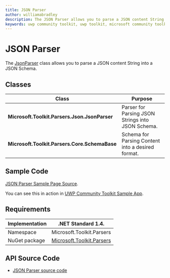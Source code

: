 ```yaml
---
title: JSON Parser
author: williamabradley
description: The JSON Parser allows you to parse a JSON content String into JSON Schema.
keywords: uwp community toolkit, uwp toolkit, microsoft community toolkit, microsoft toolkit, json, json parsing, parser
---
```


# JSON Parser

The [JsonParser](https://docs.microsoft.com/en-us/dotnet/api/microsoft.toolkit.parsers.json.jsonparser) class allows you to parse a JSON content String into a JSON Schema.

## Classes

| Class | Purpose |
| --- | --- |
| **Microsoft.Toolkit.Parsers.Json.JsonParser** | Parser for Parsing JSON Strings into JSON Schema. |
| **Microsoft.Toolkit.Parsers.Core.SchemaBase** | Schema for Parsing Content into a desired format. |

## Sample Code

[JSON Parser Sample Page Source](https://github.com/Microsoft/UWPCommunityToolkit/blob/master/Microsoft.Toolkit.Uwp.SampleApp/SamplePages/JsonParser/JsonParserPage.xaml.cs).

You can see this in action in [UWP Community Toolkit Sample App](https://www.microsoft.com/store/apps/9NBLGGH4TLCQ).

## Requirements

| Implementation | .NET Standard 1.4. |
| -- | -- |
| Namespace | Microsoft.Toolkit.Parsers |
| NuGet package | [Microsoft.Toolkit.Parsers](https://www.nuget.org/packages/Microsoft.Toolkit.Parsers/)  |

## API Source Code

- [JSON Parser source code](https://github.com/Microsoft/UWPCommunityToolkit/tree/master/Microsoft.Toolkit.Parsers/JsonParser.cs)